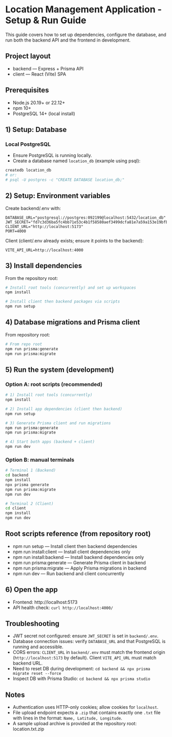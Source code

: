 # Location Management Application - Setup & Run Guide

This guide covers how to set up dependencies, configure the database, and run both the backend API and the frontend in development.

## Project layout
- backend — Express + Prisma API
- client — React (Vite) SPA

## Prerequisites
- Node.js 20.19+ or 22.12+
- npm 10+
- PostgreSQL 14+ (local install)

## 1) Setup: Database

### Local PostgreSQL
- Ensure PostgreSQL is running locally.
- Create a database named `location_db` (example using psql):

```bash
createdb location_db
# or:
# psql -U postgres -c "CREATE DATABASE location_db;"
```

## 2) Setup: Environment variables

Create backend/.env with:

```env
DATABASE_URL="postgresql://postgres:092199@localhost:5432/location_db"
JWT_SECRET="fd7c3d36ba5fc4bb71e53c4b1f58580aef3499dcfa81e7a59a153e19bfb1a75e08da73b77efe50d021a0c26a41c020bb652d38835411be9d29ba1de47dfd16f0"
CLIENT_URL="http://localhost:5173"
PORT=4000
```

Client (client/.env already exists; ensure it points to the backend):

```env
VITE_API_URL=http://localhost:4000
```

## 3) Install dependencies
From the repository root:

```bash
# Install root tools (concurrently) and set up workspaces
npm install

# Install client then backend packages via scripts
npm run setup
```

## 4) Database migrations and Prisma client
From repository root:

```bash
# From repo root
npm run prisma:generate
npm run prisma:migrate
```

## 5) Run the system (development)

### Option A: root scripts (recommended)

```bash
# 1) Install root tools (concurrently)
npm install

# 2) Install app dependencies (client then backend)
npm run setup

# 3) Generate Prisma client and run migrations
npm run prisma:generate
npm run prisma:migrate

# 4) Start both apps (backend + client)
npm run dev
```

### Option B: manual terminals

```bash
# Terminal 1 (Backend)
cd backend
npm install
npx prisma generate
npm run prisma:migrate
npm run dev
```

```bash
# Terminal 2 (Client)
cd client
npm install
npm run dev
```

## Root scripts reference (from repository root)

- npm run setup — Install client then backend dependencies
- npm run install:client — Install client dependencies only
- npm run install:backend — Install backend dependencies only
- npm run prisma:generate — Generate Prisma client in backend
- npm run prisma:migrate — Apply Prisma migrations in backend
- npm run dev — Run backend and client concurrently

## 6) Open the app
- Frontend: http://localhost:5173
- API health check: `curl http://localhost:4000/`

## Troubleshooting
- JWT secret not configured: ensure `JWT_SECRET` is set in `backend/.env`.
- Database connection issues: verify `DATABASE_URL` and that PostgreSQL is running and accessible.
- CORS errors: `CLIENT_URL` in `backend/.env` must match the frontend origin (`http://localhost:5173` by default). Client `VITE_API_URL` must match backend URL.
- Need to reset DB during development: `cd backend && npx prisma migrate reset --force`
- Inspect DB with Prisma Studio: `cd backend && npx prisma studio`

## Notes
- Authentication uses HTTP-only cookies; allow cookies for `localhost`.
- File upload endpoint expects a `.zip` that contains exactly one `.txt` file with lines in the format: `Name, Latitude, Longitude`.
- A sample upload archive is provided at the repository root: location.txt.zip
